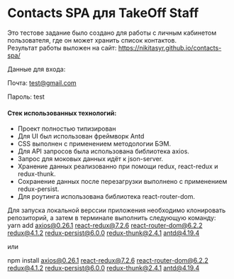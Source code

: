 # Contacts SPA для TakeOff Staff

Это тестове задание было создано для работы с личным кабинетом пользователя, где он может хранить список контактов.  
Результат работы выложен на сайт: https://nikitasyr.github.io/contacts-spa/

Данные для входа:

Почта: test@gmail.com

Пароль: test

#### Стек использованных технологий: 
* Проект полностью типизирован
* Для UI был использован фреймворк Antd
* CSS выполнен с применением методологии БЭМ.  
* Для API запросов была использована библиотека axios.
* Запрос для моковых данных идёт к json-server.  
* Хранение данных реализованно при помощи redux, react-redux и redux-thunk.  
* Сохранение данных после перезагрузки выполнено с применением redux-persist.  
* Для роутинга использована библиотека react-router-dom.

Для запуска локальной верссии приложения необходимо клонировать репозиторий, а затем в терминале выполнить следующую команду:  
yarn add axios@0.26.1 react-redux@7.2.6 react-router-dom@6.2.2 redux@4.1.2 redux-persist@6.0.0 redux-thunk@2.4.1 antd@4.19.4

или  

npm install axios@0.26.1 react-redux@7.2.6 react-router-dom@6.2.2 redux@4.1.2 redux-persist@6.0.0 redux-thunk@2.4.1 antd@4.19.4
